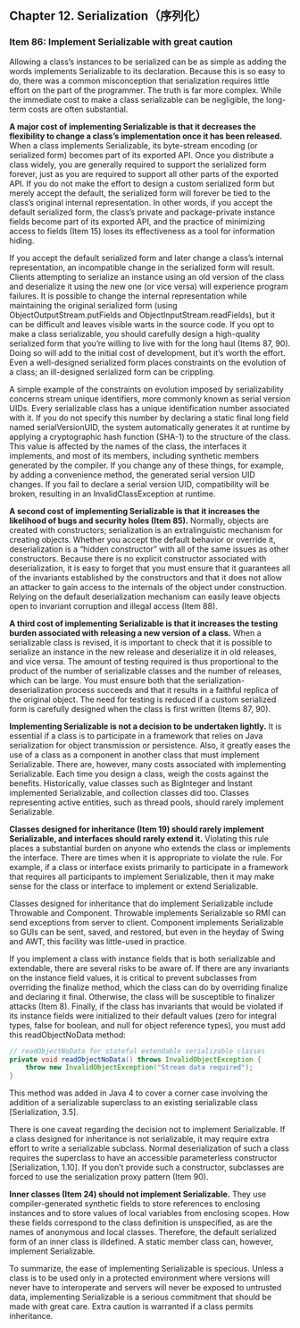 ## Chapter 12. Serialization（序列化）

### Item 86: Implement Serializable with great caution

Allowing a class’s instances to be serialized can be as simple as adding the words implements Serializable to its declaration. Because this is so easy to do, there was a common misconception that serialization requires little effort on the part of the programmer. The truth is far more complex. While the immediate cost to make a class serializable can be negligible, the long-term costs are often substantial.

**A major cost of implementing Serializable is that it decreases the flexibility to change a class’s implementation once it has been released.** When a class implements Serializable, its byte-stream encoding (or serialized form) becomes part of its exported API. Once you distribute a class widely, you are generally required to support the serialized form forever, just as you are required to support all other parts of the exported API. If you do not make the effort to design a custom serialized form but merely accept the default, the serialized form will forever be tied to the class’s original internal representation. In other words, if you accept the default serialized form, the class’s private and package-private instance fields become part of its exported API, and the practice of minimizing access to fields (Item 15) loses its effectiveness as a tool for information hiding.

If you accept the default serialized form and later change a class’s internal representation, an incompatible change in the serialized form will result. Clients attempting to serialize an instance using an old version of the class and deserialize it using the new one (or vice versa) will experience program failures. It is possible to change the internal representation while maintaining the original serialized form (using ObjectOutputStream.putFields and ObjectInputStream.readFields), but it can be difficult and leaves visible warts in the source code. If you opt to make a class serializable, you should carefully design a high-quality serialized form that you’re willing to live with for the long haul (Items 87, 90). Doing so will add to the initial cost of development, but it’s worth the effort. Even a well-designed serialized form places constraints on the evolution of a class; an ill-designed serialized form can be crippling.

A simple example of the constraints on evolution imposed by serializability concerns stream unique identifiers, more commonly known as serial version UIDs. Every serializable class has a unique identification number associated with it. If you do not specify this number by declaring a static final long field named serialVersionUID, the system automatically generates it at runtime by applying a cryptographic hash function (SHA-1) to the structure of the class. This value is affected by the names of the class, the interfaces it implements, and most of its members, including synthetic members generated by the compiler. If you change any of these things, for example, by adding a convenience method, the generated serial version UID changes. If you fail to declare a serial version UID, compatibility will be broken, resulting in an InvalidClassException at runtime.

**A second cost of implementing Serializable is that it increases the likelihood of bugs and security holes (Item 85).** Normally, objects are created with constructors; serialization is an extralinguistic mechanism for creating objects. Whether you accept the default behavior or override it, deserialization is a “hidden constructor” with all of the same issues as other constructors. Because there is no explicit constructor associated with deserialization, it is easy to forget that you must ensure that it guarantees all of the invariants established by the constructors and that it does not allow an attacker to gain access to the internals of the object under construction. Relying on the default deserialization mechanism can easily leave objects open to invariant corruption and illegal access (Item 88).

**A third cost of implementing Serializable is that it increases the testing burden associated with releasing a new version of a class.** When a serializable class is revised, it is important to check that it is possible to serialize an instance in the new release and deserialize it in old releases, and vice versa. The amount of testing required is thus proportional to the product of the number of serializable classes and the number of releases, which can be large. You must ensure both that the serialization-deserialization process succeeds and that it results in a faithful replica of the original object. The need for testing is reduced if a custom serialized form is carefully designed when the class is first written (Items 87, 90).

**Implementing Serializable is not a decision to be undertaken lightly.** It is essential if a class is to participate in a framework that relies on Java serialization for object transmission or persistence. Also, it greatly eases the use of a class as a component in another class that must implement Serializable. There are, however, many costs associated with implementing Serializable. Each time you design a class, weigh the costs against the benefits. Historically, value classes such as BigInteger and Instant implemented Serializable, and collection classes did too. Classes representing active entities, such as thread pools, should rarely implement Serializable.

**Classes designed for inheritance (Item 19) should rarely implement Serializable, and interfaces should rarely extend it.** Violating this rule places a substantial burden on anyone who extends the class or implements the interface. There are times when it is appropriate to violate the rule. For example, if a class or interface exists primarily to participate in a framework that requires all participants to implement Serializable, then it may make sense for the class or interface to implement or extend Serializable.

Classes designed for inheritance that do implement Serializable include Throwable and Component. Throwable implements Serializable so RMI can send exceptions from server to client. Component implements Serializable so GUIs can be sent, saved, and restored, but even in the heyday of Swing and AWT, this facility was little-used in practice.

If you implement a class with instance fields that is both serializable and extendable, there are several risks to be aware of. If there are any invariants on the instance field values, it is critical to prevent subclasses from overriding the finalize method, which the class can do by overriding finalize and declaring it final. Otherwise, the class will be susceptible to finalizer attacks (Item 8). Finally, if the class has invariants that would be violated if its instance fields were initialized to their default values (zero for integral types, false for boolean, and null for object reference types), you must add this readObjectNoData method:

```java
// readObjectNoData for stateful extendable serializable classes
private void readObjectNoData() throws InvalidObjectException {
    throw new InvalidObjectException("Stream data required");
}
```

This method was added in Java 4 to cover a corner case involving the addition of a serializable superclass to an existing serializable class [Serialization, 3.5].

There is one caveat regarding the decision not to implement Serializable. If a class designed for inheritance is not serializable, it may require extra effort to write a serializable subclass. Normal deserialization of such a class requires the superclass to have an accessible parameterless constructor [Serialization, 1.10]. If you don’t provide such a constructor, subclasses are forced to use the serialization proxy pattern (Item 90).

**Inner classes (Item 24) should not implement Serializable.** They use compiler-generated synthetic fields to store references to enclosing instances and to store values of local variables from enclosing scopes. How these fields correspond to the class definition is unspecified, as are the names of anonymous and local classes. Therefore, the default serialized form of an inner class is illdefined. A static member class can, however, implement Serializable.

To summarize, the ease of implementing Serializable is specious. Unless a class is to be used only in a protected environment where versions will never have to interoperate and servers will never be exposed to untrusted data, implementing Serializable is a serious commitment that should be made with great care. Extra caution is warranted if a class permits inheritance.

